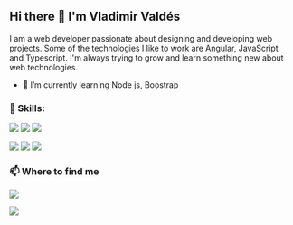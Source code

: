 ## Hi there 👋 I'm Vladimir Valdés


I am a web developer passionate about designing and developing web projects. 
Some of the technologies I like to work are Angular, JavaScript and Typescript. 
I'm always trying to grow and learn something new about web technologies.

- 🌱 I’m currently learning Node js, Boostrap 

### :diamond_shape_with_a_dot_inside: Skills: 

<img src="https://img.shields.io/badge/angular%20-%23DD0031.svg?&style=for-the-badge&logo=angular&logoColor=white"/> <img src="https://img.shields.io/badge/javascript%20-%23323330.svg?&style=for-the-badge&logo=javascript&logoColor=%23F7DF1E"/>  	<img src="https://img.shields.io/badge/typescript%20-%23007ACC.svg?&style=for-the-badge&logo=typescript&logoColor=white"/>

<img src="https://img.shields.io/badge/html5%20-%23E34F26.svg?&style=for-the-badge&logo=html5&logoColor=white"/> <img src="https://img.shields.io/badge/css3%20-%231572B6.svg?&style=for-the-badge&logo=css3&logoColor=white"/> <img src="https://img.shields.io/badge/SASS%20-hotpink.svg?&style=for-the-badge&logo=SASS&logoColor=white"/>






### :mailbox:  Where to find me
[<img src="https://img.shields.io/badge/twitter%20-%2300AFF0.svg?&style=for-the-badge&logo=Skype&logoColor=white"/>](https://github.com//VladimirValdes)

[<img src="https://img.shields.io/badge/linkedin%20-%230077B5.svg?&style=for-the-badge&logo=linkedin&logoColor=white"/>](https://www.linkedin.com/in/vladimir-valdés-3412941a9/)

